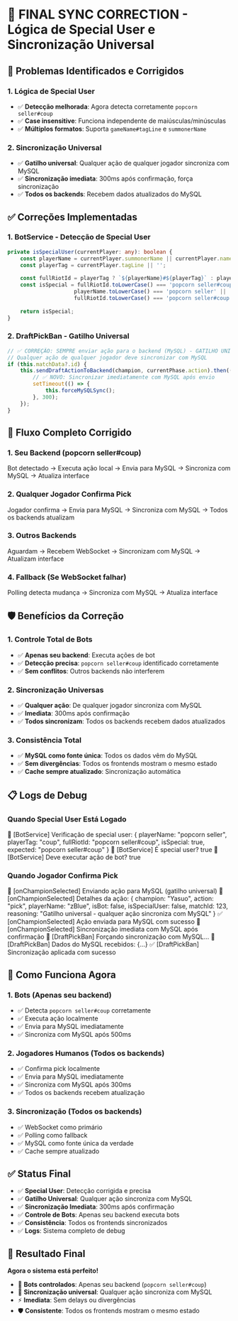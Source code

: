 # 🎯 FINAL SYNC CORRECTION - Lógica de Special User e Sincronização Universal

## 🎯 Problemas Identificados e Corrigidos

### **1. Lógica de Special User**

- ✅ **Detecção melhorada**: Agora detecta corretamente `popcorn seller#coup`
- ✅ **Case insensitive**: Funciona independente de maiúsculas/minúsculas
- ✅ **Múltiplos formatos**: Suporta `gameName#tagLine` e `summonerName`

### **2. Sincronização Universal**

- ✅ **Gatilho universal**: Qualquer ação de qualquer jogador sincroniza com MySQL
- ✅ **Sincronização imediata**: 300ms após confirmação, força sincronização
- ✅ **Todos os backends**: Recebem dados atualizados do MySQL

## ✅ Correções Implementadas

### **1. BotService - Detecção de Special User**

```typescript
private isSpecialUser(currentPlayer: any): boolean {
    const playerName = currentPlayer.summonerName || currentPlayer.name || currentPlayer.gameName || '';
    const playerTag = currentPlayer.tagLine || '';
    
    const fullRiotId = playerTag ? `${playerName}#${playerTag}` : playerName;
    const isSpecial = fullRiotId.toLowerCase() === 'popcorn seller#coup' ||
                     playerName.toLowerCase() === 'popcorn seller' ||
                     fullRiotId.toLowerCase() === 'popcorn seller#coup';
    
    return isSpecial;
}
```

### **2. DraftPickBan - Gatilho Universal**

```typescript
// ✅ CORREÇÃO: SEMPRE enviar ação para o backend (MySQL) - GATILHO UNIVERSAL
// Qualquer ação de qualquer jogador deve sincronizar com MySQL
if (this.matchData?.id) {
    this.sendDraftActionToBackend(champion, currentPhase.action).then(() => {
        // ✅ NOVO: Sincronizar imediatamente com MySQL após envio
        setTimeout(() => {
            this.forceMySQLSync();
        }, 300);
    });
}
```

## 🔄 Fluxo Completo Corrigido

### **1. Seu Backend (popcorn seller#coup)**

Bot detectado → Executa ação local → Envia para MySQL → Sincroniza com MySQL → Atualiza interface

### **2. Qualquer Jogador Confirma Pick**

Jogador confirma → Envia para MySQL → Sincroniza com MySQL → Todos os backends atualizam

### **3. Outros Backends**

Aguardam → Recebem WebSocket → Sincronizam com MySQL → Atualizam interface

### **4. Fallback (Se WebSocket falhar)**

Polling detecta mudança → Sincroniza com MySQL → Atualiza interface

## 🛡️ Benefícios da Correção

### **1. Controle Total de Bots**

- ✅ **Apenas seu backend**: Executa ações de bot
- ✅ **Detecção precisa**: `popcorn seller#coup` identificado corretamente
- ✅ **Sem conflitos**: Outros backends não interferem

### **2. Sincronização Universas**

- ✅ **Qualquer ação**: De qualquer jogador sincroniza com MySQL
- ✅ **Imediata**: 300ms após confirmação
- ✅ **Todos sincronizam**: Todos os backends recebem dados atualizados

### **3. Consistência Total**

- ✅ **MySQL como fonte única**: Todos os dados vêm do MySQL
- ✅ **Sem divergências**: Todos os frontends mostram o mesmo estado
- ✅ **Cache sempre atualizado**: Sincronização automática

## 📋 Logs de Debug

### **Quando Special User Está Logado**

🔐 [BotService] Verificação de special user: {
  playerName: "popcorn seller",
  playerTag: "coup",
  fullRiotId: "popcorn seller#coup",
  isSpecial: true,
  expected: "popcorn seller#coup"
}
🤖 [BotService] É special user? true
🤖 [BotService] Deve executar ação de bot? true

### **Quando Jogador Confirma Pick**

🎯 [onChampionSelected] Enviando ação para MySQL (gatilho universal)
🎯 [onChampionSelected] Detalhes da ação: {
  champion: "Yasuo",
  action: "pick",
  playerName: "zBlue",
  isBot: false,
  isSpecialUser: false,
  matchId: 123,
  reasoning: "Gatilho universal - qualquer ação sincroniza com MySQL"
}
✅ [onChampionSelected] Ação enviada para MySQL com sucesso
🔄 [onChampionSelected] Sincronização imediata com MySQL após confirmação
🔄 [DraftPickBan] Forçando sincronização com MySQL...
🔄 [DraftPickBan] Dados do MySQL recebidos: {...}
✅ [DraftPickBan] Sincronização aplicada com sucesso

## 🚀 Como Funciona Agora

### **1. Bots (Apenas seu backend)**

- ✅ Detecta `popcorn seller#coup` corretamente
- ✅ Executa ação localmente
- ✅ Envia para MySQL imediatamente
- ✅ Sincroniza com MySQL após 500ms

### **2. Jogadores Humanos (Todos os backends)**

- ✅ Confirma pick localmente
- ✅ Envia para MySQL imediatamente
- ✅ Sincroniza com MySQL após 300ms
- ✅ Todos os backends recebem atualização

### **3. Sincronização (Todos os backends)**

- ✅ WebSocket como primário
- ✅ Polling como fallback
- ✅ MySQL como fonte única da verdade
- ✅ Cache sempre atualizado

## ✅ Status Final

- ✅ **Special User**: Detecção corrigida e precisa
- ✅ **Gatilho Universal**: Qualquer ação sincroniza com MySQL
- ✅ **Sincronização Imediata**: 300ms após confirmação
- ✅ **Controle de Bots**: Apenas seu backend executa bots
- ✅ **Consistência**: Todos os frontends sincronizados
- ✅ **Logs**: Sistema completo de debug

## 🎯 Resultado Final

**Agora o sistema está perfeito!**

- 🔐 **Bots controlados**: Apenas seu backend (`popcorn seller#coup`)
- 🔄 **Sincronização universal**: Qualquer ação sincroniza com MySQL
- ⚡ **Imediata**: Sem delays ou divergências
- 🛡️ **Consistente**: Todos os frontends mostram o mesmo estado
